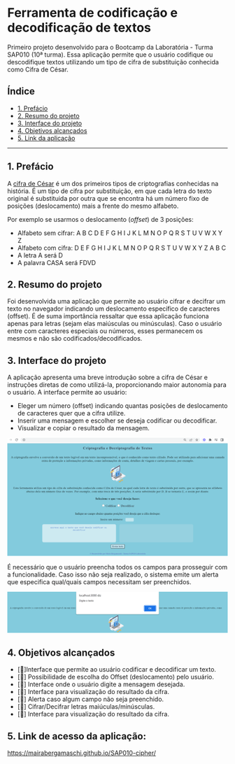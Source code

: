 # Ferramenta de codificação e decodificação de textos

Primeiro projeto desenvolvido para o Bootcamp da Laboratória - Turma SAP010 (10ª turma). Essa aplicação permite que o usuário codifique ou descodifique textos utilizando um tipo de cifra de substituição conhecida como Cifra de César.

## Índice

- [1. Prefácio](#1-prefácio)
- [2. Resumo do projeto](#2-resumo-do-projeto)
- [3. Interface do projeto](#3-interface-do-projeto)
- [4. Objetivos alcançados](#5-objetivos-alcançados)
- [5. Link da aplicação](#5-link-da-aplicação)

---

## 1. Prefácio 

A [cifra de César](https://pt.wikipedia.org/wiki/Cifra_de_C%C3%A9sar)
é um dos primeiros tipos de criptografias conhecidas na história. É um
tipo de cifra por substituição, em que cada letra do texto original é
substituida por outra que se encontra há um número fixo de posições
(deslocamento) mais a frente do mesmo alfabeto.

Por exemplo se usarmos o deslocamento (_offset_) de 3 posições:

- Alfabeto sem cifrar: A B C D E F G H I J K L M N O P Q R S T U V W X Y Z
- Alfabeto com cifra: D E F G H I J K L M N O P Q R S T U V W X Y Z A B C
- A letra A será D
- A palavra CASA será FDVD


## 2. Resumo do projeto

Foi desenvolvida uma aplicação que permite ao usuário cifrar e decifrar um texto no navegador indicando um deslocamento
específico de caracteres (offset). 
É de suma importância ressaltar que essa aplicação funciona apenas para letras (sejam elas maiúsculas ou minúsculas). Caso o usuário entre com caracteres especiais ou números, esses permanecem os mesmos e não são codificados/decodificados.

## 3. Interface do projeto

 A aplicação apresenta uma breve introdução sobre a cifra de César e instruções diretas de como utilizá-la, proporcionando maior autonomia para o usuário. A interface permite ao usuário:
  - Eleger um número (offset) indicando quantas posições de deslocamento de caracteres quer que a cifra utilize.
  - Inserir uma mensagem e escolher se deseja codificar ou decodificar.
  - Visualizar e copiar o resultado da mensagem.

  ![Alt text](src/interfacecipher.png)

  É necessário que o usuário preencha todos os campos para prosseguir com a funcionalidade. Caso isso não seja realizado, o sistema emite um alerta que especifica qual/quais campos necessitam ser preenchidos.
  
![Alt text](alerta.png)

## 4. Objetivos alcançados

- [🌟]Interface que permite ao usuário codificar e decodificar um texto.
- [🌟] Possibilidade de escolha do Offset (deslocamento) pelo usuário.
- [🌟] Interface onde o usuário digite a mensagem desejada.
- [🌟] Interface para visualização do resultado da cifra.
- [🌟] Alerta caso algum campo não seja preenchido.
- [🌟] Cifrar/Decifrar letras maiúculas/minúsculas.
- [🌟] Interface para visualização do resultado da cifra.

## 5. Link de acesso da aplicação:

https://mairabergamaschi.github.io/SAP010-cipher/





